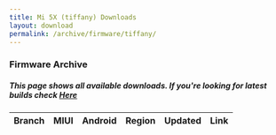 ```yaml
---
title: Mi 5X (tiffany) Downloads
layout: download
permalink: /archive/firmware/tiffany/
---
```


### Firmware Archive
##### This page shows all available downloads. If you're looking for latest builds check [Here](/firmware/tiffany/)


<div class="table-responsive-md">
<table id="firmware" class="compact table table-striped table-hover table-sm">
    <thead class="thead-dark">
        <tr>
            <th>Branch</th>
            <th>MIUI</th>
            <th>Android</th>
            <th>Region</th>
            <th>Updated</th>
            <th>Link</th>
        </tr>
    </thead>
    <script>loadFirmwareDownloads('tiffany', 'full')</script>
</table>
</div>

